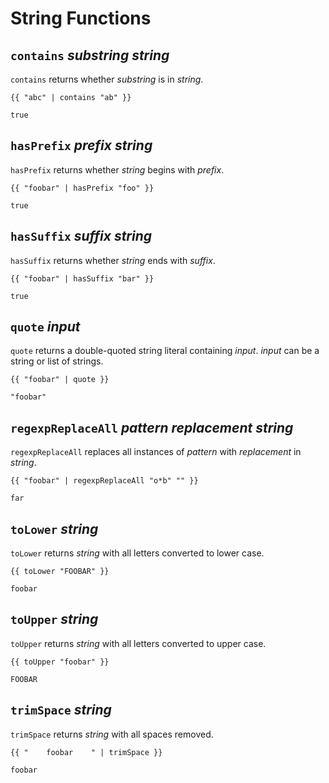 # String Functions

## `contains` *substring* *string*

`contains` returns whether *substring* is in *string*.

```text
{{ "abc" | contains "ab" }}

true
```

## `hasPrefix` *prefix* *string*

`hasPrefix` returns whether *string* begins with *prefix*.

```text
{{ "foobar" | hasPrefix "foo" }}

true
```

## `hasSuffix` *suffix* *string*

`hasSuffix` returns whether *string* ends with *suffix*.

```text
{{ "foobar" | hasSuffix "bar" }}

true
```

## `quote` *input*

`quote` returns a double-quoted string literal containing *input*.
*input* can be a string or list of strings.

```text
{{ "foobar" | quote }}

"foobar"
```

## `regexpReplaceAll` *pattern* *replacement* *string*

`regexpReplaceAll` replaces all instances of *pattern*
with *replacement* in *string*.

```text
{{ "foobar" | regexpReplaceAll "o*b" "" }}

far
```

## `toLower` *string*

`toLower` returns *string* with all letters converted to lower case.

```text
{{ toLower "FOOBAR" }}

foobar
```

## `toUpper` *string*

`toUpper` returns *string* with all letters converted to upper case.

```text
{{ toUpper "foobar" }}

FOOBAR
```

## `trimSpace` *string*

`trimSpace` returns *string* with all spaces removed.

```text
{{ "    foobar    " | trimSpace }}

foobar
```
